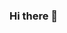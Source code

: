 ### Hi there 👋

<!--
**robyn-cunningham/robyn-cunningham** is a ✨ _special_ ✨ repository because its `README.md` (this file) appears on your GitHub profile.

Here are some ideas to get you started:

- 🔭 I’m currently working on graduate work.
- 🌱 I’m currently learning about data ethics.
- 👯 I’m looking to collaborate on anything really!
- 🤔 I’m looking for help with balancing work and school.
- 💬 Ask me about dinosaurs.
- 📫 How to reach me: rmc385@drexel.edu
- 😄 Pronouns: she/her/hers
- ⚡ Fun fact: I didn't try pizza until I was 22.
-->
